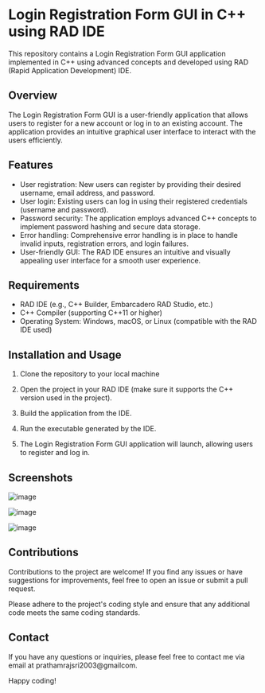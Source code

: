 # Login Registration Form GUI in C++ using RAD IDE

This repository contains a Login Registration Form GUI application implemented in C++ using advanced concepts and developed using RAD (Rapid Application Development) IDE.

## Overview

The Login Registration Form GUI is a user-friendly application that allows users to register for a new account or log in to an existing account. The application provides an intuitive graphical user interface to interact with the users efficiently.

## Features

- User registration: New users can register by providing their desired username, email address, and password.
- User login: Existing users can log in using their registered credentials (username and password).
- Password security: The application employs advanced C++ concepts to implement password hashing and secure data storage.
- Error handling: Comprehensive error handling is in place to handle invalid inputs, registration errors, and login failures.
- User-friendly GUI: The RAD IDE ensures an intuitive and visually appealing user interface for a smooth user experience.

## Requirements

- RAD IDE (e.g., C++ Builder, Embarcadero RAD Studio, etc.)
- C++ Compiler (supporting C++11 or higher)
- Operating System: Windows, macOS, or Linux (compatible with the RAD IDE used)

## Installation and Usage

1. Clone the repository to your local machine

2. Open the project in your RAD IDE (make sure it supports the C++ version used in the project).

3. Build the application from the IDE.

4. Run the executable generated by the IDE.

5. The Login Registration Form GUI application will launch, allowing users to register and log in.

## Screenshots
![image](https://github.com/noobcoder007-exe/LoginRegistrationForm/assets/117106015/087506a8-f92a-4c15-854c-0827edada0a9)

![image](https://github.com/noobcoder007-exe/LoginRegistrationForm/assets/117106015/bf24d6e0-b282-439b-b11a-7dc44fb8cf51)

![image](https://github.com/noobcoder007-exe/LoginRegistrationForm/assets/117106015/88473bec-4006-4254-85db-97424794fd94)

## Contributions

Contributions to the project are welcome! If you find any issues or have suggestions for improvements, feel free to open an issue or submit a pull request.

Please adhere to the project's coding style and ensure that any additional code meets the same coding standards.

## Contact

If you have any questions or inquiries, please feel free to contact me via email at prathamrajsri2003@gmailcom.

Happy coding!
